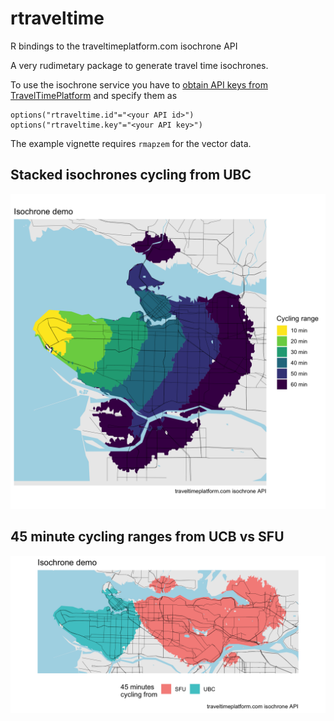 # rtraveltime
R bindings to the traveltimeplatform.com isochrone API

A very rudimetary package to generate travel time isochrones.

To use the isochrone service you have to [obtain API keys from TravelTimePlatform](http://docs.traveltimeplatform.com/overview/introduction) and
specify them as 

```
options("rtraveltime.id"="<your API id>")
options("rtraveltime.key"="<your API key>")
```

The example vignette requires `rmapzem` for the vector data.

## Stacked isochrones cycling from UBC
![Vancouver cycling](images/cycling_ubc.png)

## 45 minute cycling ranges from UCB vs SFU
![Vancouver cycling](images/cycling_example.png)
